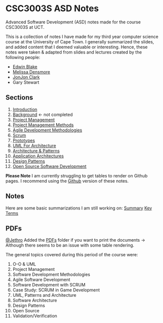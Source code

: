 # CSC3003S ASD Notes 
Advanced Software Development (ASD) notes made for the course CSC3003S at UCT.

This is a collection of notes I have made for my third year computer science course at the University of Cape Town. I generally summarized the slides, and added content that I deemed valuable or interesting. Hence, these notes were taken & adapted from slides and lectures created by the following people:
* [Edwin Blake](https://people.cs.uct.ac.za/~edwin/)
* [Melissa Densmore](http://ict4d.cs.uct.ac.za/user/10)
* [JonJon Clark](https://www.linkedin.com/in/jonathan-clark-637344143/)
* Gary Stewart

## Sections
1. [Introduction](ASD00.md)
2. [Background](ASD01.md) <- not completed
3. [Project Management](ASD02.md)
4. [Project Management Methods](ASD03.md)
5. [Agile Development Methodologies](ASD04.md)
6. [Scrum](ASD05.md)
7. [Prototypes](ASD06.md)
8. [UML For Architecture](ASD07.md)
9. [Architecture & Patterns](ASD08.md)
10. [Application Architectures](ASD09.md)
11. [Design Patterns](ASD10.md)
12. [Open Source Software Development](ASD11.md)

**Please Note**
I am currently struggling to get tables to render on Github pages. I recommend using the [Github](https://github.com/AngusTheMack/ASD-Notes/) version of these notes.

## Notes
Here are some basic summarizations I am still working on:
 [Summary](Summary.md)
 [Key Terms](keyTerms.md)
 ## PDFs
[@Jethro](https://github.com/mlljet002) Added the [PDFs](/PDFs) folder if you want to print the documents -> Although there seems to be an issue with some table rendering.


The general topics covered during this period of the course were:
1. O-O & UML
2. Project Management
3. Software Development Methodologies
4. Agile Software Development
5. Software Development with SCRUM
6. Case Study: SCRUM in Game Development
7. UML, Patterns and Architecture
8. Software Architecture
9. Design Patterns
10. Open Source
11. Validation/Verification
